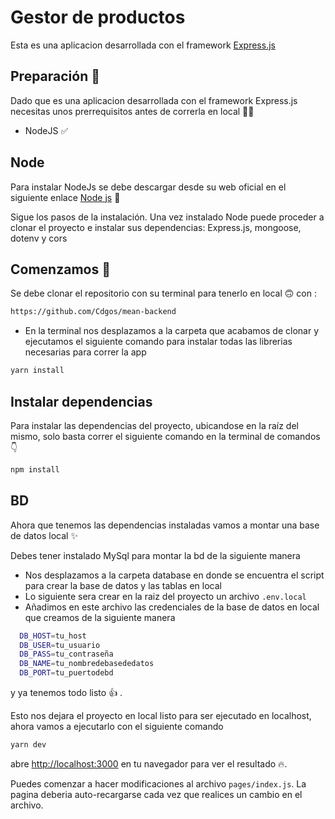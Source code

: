 # Gestor de productos

Esta es una aplicacion desarrollada con el framework [Express.js](https://expressjs.com/) 

## Preparación :t-rex:	
Dado que es una aplicacion desarrollada con el framework Express.js necesitas unos prerrequisitos antes de correrla en local :face_in_clouds:

- NodeJS :white_check_mark:	

## Node
Para instalar NodeJs se debe descargar desde su web oficial en el siguiente enlace
[Node js](https://nodejs.org/en/download/)  :slightly_smiling_face:	

Sigue los pasos de la instalación.
Una vez instalado Node puede proceder a clonar el proyecto e instalar sus dependencias: Express.js, mongoose, dotenv y cors

## Comenzamos :rocket:	
Se debe clonar el repositorio con su terminal para tenerlo en local :upside_down_face: con :

```bash
https://github.com/Cdgos/mean-backend
```
- En la terminal nos desplazamos a la carpeta que acabamos de clonar y ejecutamos el siguiente comando para instalar todas las librerias necesarias para correr la app
```bash
yarn install
```

## Instalar dependencias

Para instalar las dependencias del proyecto, ubicandose en la raíz del mismo, solo basta correr el siguiente comando en la terminal de comandos :point_down:	
```bash
npm install
``` 

## BD
Ahora que tenemos las dependencias instaladas vamos a montar una base de datos local :sparkles:

Debes tener instalado MySql para montar la bd de la siguiente manera
- Nos desplazamos a la carpeta database en donde se encuentra el script para crear la base de datos y las tablas en local
- Lo siguiente sera crear en la raiz del proyecto un archivo ``` .env.local ``` 
- Añadimos en este archivo las credenciales de la base de datos en local que creamos de la siguiente manera

```bash
  DB_HOST=tu_host
  DB_USER=tu_usuario
  DB_PASS=tu_contraseña
  DB_NAME=tu_nombredebasededatos
  DB_PORT=tu_puertodebd
```
y ya tenemos todo listo :+1: .

Esto nos dejara el proyecto en local listo para ser ejecutado en localhost, ahora vamos a ejecutarlo con el siguiente comando

```bash
yarn dev
```
abre [http://localhost:3000](http://localhost:3000) en tu navegador para ver el resultado :fire:.

Puedes comenzar a hacer modificaciones al archivo `pages/index.js`. La pagina deberia auto-recargarse cada vez que realices un cambio en el archivo.

